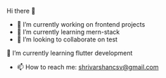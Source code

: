  Hi there 👋 
- 🔭 I’m currently working on frontend projects
- 🌱 I’m currently learning mern-stack 
- 👯 I’m looking to collaborate on test


🌱 I’m currently learning flutter development
- 📫 How to reach me: shrivarshancsv@gmail.com

<!--
**shrivarshan-c/shrivarshan-c** is a ✨ _special_ ✨ repository because its `README.md` (this file) appears on your GitHub profile.

Here are some ideas to get you started:

- 🔭 I’m currently working on ...
- 🌱 I’m currently learning ...
- 👯 I’m looking to collaborate on ...
- 🤔 I’m looking for help with ...
- 💬 Ask me about ...
- 📫 How to reach me: ...
- 😄 Pronouns: ...
- ⚡ Fun fact: ...
-->
